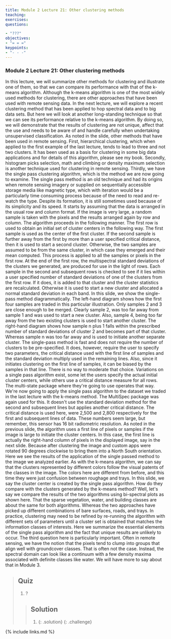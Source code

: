 ```yaml
---
title: Module 2 Lecture 21: Other clustering methods
teaching: 
exercises: 
questions:

- "???"
objectives:
- "= = ="
keypoints:
- "- - -"
---
```

### Module 2 Lecture 21: Other clustering methods

In this lecture, we will summarize other methods for clustering and illustrate one of them, so that we can compare its performance with that of the k-means algorithm. Although the k-means algorithm is one of the most widely used methods for clustering, there are other approaches that have been used with remote sensing data. In the next lecture, we will explore a recent clustering method that has been applied to hop spectral data and to big data sets. But here we will look at another long-standing technique so that we can see its performance relative to the k-means algorithm. By doing so, we will demonstrate that the results of clustering are not unique, affect that the use and needs to be aware of and handle carefully when undertaking unsupervised classification. As noted in the slide, other methods that have been used in remote sensing. First, hierarchical clustering, which when applied to the first example of the last lecture, tends to lead to three and not two clusters. It has been used as a basis for clustering in some big data applications and for details of this algorithm, please see my book. Secondly, histogram picks selection, math and climbing or density maximum selection is another technique used for clustering in remote sensing. Thirdly, we have the single pass clustering algorithm, which is the method we are now going to examine. The single pass method is an old technique and had its origins when remote sensing imagery or supplied on sequentially accessible storage media like magnetic type, which with iteration would be a particularly time consuming process because of the need to read and re-watch the type. Despite its formation, it is still sometimes used because of its simplicity and its speed. It starts by assuming that the data is arranged in the usual row and column format. If the image is very large, a random sample is taken with the pixels and the results arranged again by row and column. The algorithm proceeds in the following manner. The first row is used to obtain an initial set of cluster centers in the following way. The first sample is used as the center of the first cluster. If the second sample is further away from the first by more than a user specified critical distance, then it is used to start a second cluster. Otherwise, the two samples are assumed to be from the same cluster, in which case they emerged and their mean computed. This process is applied to all the samples or pixels in the first row. At the end of the first row, the multispectral standard deviations of the clusters we generated, are produced for use in the light of rows. Each sample in the second and subsequent rows is checked to see if it lies within a user specified number of standard deviations of one of the clusters from the first row. If it does, it is added to that cluster and the cluster statistics are recalculated. Otherwise it is used to start a new cluster and allocated a normal standard deviation in each band. In this slide, we show the single-pass method diagrammatically. The left-hand diagram shows how the first four samples are traded in this particular illustration. Only samples 2 and 3 are close enough to be merged. Clearly sample 2, was too far away from sample 1 and was used to start a new cluster. Also, sample 4, being too far away from the two existing clusters is used to start another cluster. The right-hand diagram shows how sample n plus 1 falls within the prescribed number of standard deviations of cluster 2 and becomes part of that cluster. Whereas sample n was too far away and is used to initiate another separate cluster. The single-pass method is fast and does not require the number of clusters to be pre-specified. It does, however, require the user to specify two parameters, the critical distance used with the first line of samples and the standard deviation multiply used in the remaining lines. Also, since it initiates clustering on the first line of samples, it can be biased by the samples in that line. There is no way to moderate that choice. Variations on a single pass algorithm exist, some let the users specify the actual initial cluster centers, while others use a critical distance measure for all rows. The multi-state package where they're going to use operates that way. We're now going to apply the single pass algorithm to the dataset we traded in the last lecture with the k-means method. The MultiSpec package was again used for this. It doesn't use the standard deviation method for the second and subsequent lines but applies another critical distance. The critical distance is used here, were 2,500 and 2,800 respectively for the first and subsequent lines of data. These numbers seem large, but remember, this sensor has 16 bit radiometric resolution. As noted in the previous slide, the algorithm uses a first line of pixels or samples if the image is large to initiate the cluster centers. In this case, the first line is actually the right-hand column of pixels in the displayed image, say in the next slide. Because after clustering the image and custom apps were rotated 90 degrees clockwise to bring them into a North South orientation. Here we see the results of the application of the single passed method to the image we analyzed earlier. As with the k-means algorithm, we can say that the clusters represented by different colors follow the visual patents of the classes in the image. The colors here are different from before, and this time they were just confusion between roughage and trays. In this slide, we say the cluster center is created by the single pass algorithm. How do they compare with the clusters generated by the k-means method? Well, let's say we compare the results of the two algorithms using bi-spectral plots as shown here. That the sparse vegetation, water, and building classes are about the same for both algorithms. Whereas the two approaches have picked up different combinations of bare surfaces, roads, and trays. In practice, clustering may need to be refined by re-running the algorithm with different sets of parameters until a cluster set is obtained that matches the information classes of interests. Here we summarize the essential elements of the single pass algorithm and the fact that unique results are unlikely to occur. The third question here is particularly important. Often in remote sensing, we have the notion that the pixels tend to clump into groups that align well with groundcover classes. That is often not the case. Instead, the spectral domain can look like a continuum with a few density maxima associated with definite classes like water. We will have more to say about that in Module 3. 

> ## Quiz
>
> 1. ?
>
> > ## Solution
> >
> > 1. {: .solution}
> >    {: .challenge}

{% include links.md %}